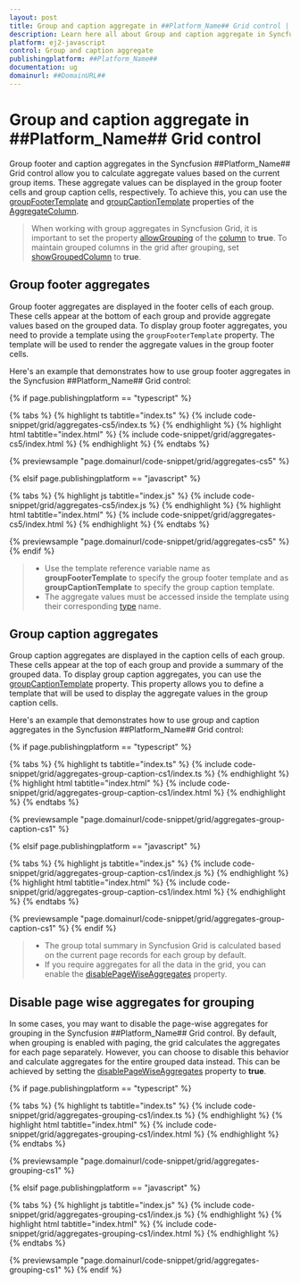 ```yaml
---
layout: post
title: Group and caption aggregate in ##Platform_Name## Grid control | Syncfusion
description: Learn here all about Group and caption aggregate in Syncfusion ##Platform_Name## Grid control of Syncfusion Essential JS 2 and more.
platform: ej2-javascript
control: Group and caption aggregate 
publishingplatform: ##Platform_Name##
documentation: ug
domainurl: ##DomainURL##
---
```


# Group and caption aggregate in ##Platform_Name## Grid control

Group footer and caption aggregates in the Syncfusion ##Platform_Name## Grid control allow you to calculate aggregate values based on the current group items. These aggregate values can be displayed in the group footer cells and group caption cells, respectively. To achieve this, you can use the [groupFooterTemplate](../../api/grid/aggregateColumn/#groupfootertemplate) and [groupCaptionTemplate](../../api/grid/aggregateColumn/#groupcaptiontemplate) properties of the [AggregateColumn](../../api/grid/aggregateColumn).

> When working with group aggregates in Syncfusion Grid, it is important to set the property [allowGrouping](../../api/grid/column/#allowgrouping) of the [column](../../api/grid/column) to **true**. 
> To maintain grouped columns in the grid after grouping, set [showGroupedColumn](../../api/grid/groupSettings/#showgroupedcolumn) to **true**.

## Group footer aggregates

Group footer aggregates are displayed in the footer cells of each group. These cells appear at the bottom of each group and provide aggregate values based on the grouped data. To display group footer aggregates, you need to provide a template using the `groupFooterTemplate` property. The template will be used to render the aggregate values in the group footer cells.

Here's an example that demonstrates how to use group footer aggregates in the Syncfusion ##Platform_Name## Grid control:

{% if page.publishingplatform == "typescript" %}

 {% tabs %}
{% highlight ts tabtitle="index.ts" %}
{% include code-snippet/grid/aggregates-cs5/index.ts %}
{% endhighlight %}
{% highlight html tabtitle="index.html" %}
{% include code-snippet/grid/aggregates-cs5/index.html %}
{% endhighlight %}
{% endtabs %}
        
{% previewsample "page.domainurl/code-snippet/grid/aggregates-cs5" %}

{% elsif page.publishingplatform == "javascript" %}

{% tabs %}
{% highlight js tabtitle="index.js" %}
{% include code-snippet/grid/aggregates-cs5/index.js %}
{% endhighlight %}
{% highlight html tabtitle="index.html" %}
{% include code-snippet/grid/aggregates-cs5/index.html %}
{% endhighlight %}
{% endtabs %}

{% previewsample "page.domainurl/code-snippet/grid/aggregates-cs5" %}
{% endif %}

> * Use the template reference variable name as **groupFooterTemplate** to specify the group footer template and as **groupCaptionTemplate** to specify the group caption template.
> * The aggregate values must be accessed inside the template using their corresponding [type](https://ej2.syncfusion.com/angular/documentation/api/grid/aggregateColumn/#type) name.

## Group caption aggregates

Group caption aggregates are displayed in the caption cells of each group. These cells appear at the top of each group and provide a summary of the grouped data. To display group caption aggregates, you can use the [groupCaptionTemplate](../../api/grid/aggregateColumn/#groupcaptiontemplate) property. This property allows you to define a template that will be used to display the aggregate values in the group caption cells.

Here's an example that demonstrates how to use group and caption aggregates in the Syncfusion ##Platform_Name## Grid control:

{% if page.publishingplatform == "typescript" %}

 {% tabs %}
{% highlight ts tabtitle="index.ts" %}
{% include code-snippet/grid/aggregates-group-caption-cs1/index.ts %}
{% endhighlight %}
{% highlight html tabtitle="index.html" %}
{% include code-snippet/grid/aggregates-group-caption-cs1/index.html %}
{% endhighlight %}
{% endtabs %}
        
{% previewsample "page.domainurl/code-snippet/grid/aggregates-group-caption-cs1" %}

{% elsif page.publishingplatform == "javascript" %}

{% tabs %}
{% highlight js tabtitle="index.js" %}
{% include code-snippet/grid/aggregates-group-caption-cs1/index.js %}
{% endhighlight %}
{% highlight html tabtitle="index.html" %}
{% include code-snippet/grid/aggregates-group-caption-cs1/index.html %}
{% endhighlight %}
{% endtabs %}

{% previewsample "page.domainurl/code-snippet/grid/aggregates-group-caption-cs1" %}
{% endif %}

> * The group total summary in Syncfusion Grid is calculated based on the current page records for each group by default.
> * If you require aggregates for all the data in the grid, you can enable the [disablePageWiseAggregates](../../api/grid/groupSettings/#disablepagewiseaggregates) property.

## Disable page wise aggregates for grouping

In some cases, you may want to disable the page-wise aggregates for grouping in the Syncfusion ##Platform_Name## Grid control. By default, when grouping is enabled with paging, the grid calculates the aggregates for each page separately. However, you can choose to disable this behavior and calculate aggregates for the entire grouped data instead. This can be achieved by setting the [disablePageWiseAggregates](../../api/grid/groupSettings/#disablepagewiseaggregates) property to **true**.

{% if page.publishingplatform == "typescript" %}

 {% tabs %}
{% highlight ts tabtitle="index.ts" %}
{% include code-snippet/grid/aggregates-grouping-cs1/index.ts %}
{% endhighlight %}
{% highlight html tabtitle="index.html" %}
{% include code-snippet/grid/aggregates-grouping-cs1/index.html %}
{% endhighlight %}
{% endtabs %}
        
{% previewsample "page.domainurl/code-snippet/grid/aggregates-grouping-cs1" %}

{% elsif page.publishingplatform == "javascript" %}

{% tabs %}
{% highlight js tabtitle="index.js" %}
{% include code-snippet/grid/aggregates-grouping-cs1/index.js %}
{% endhighlight %}
{% highlight html tabtitle="index.html" %}
{% include code-snippet/grid/aggregates-grouping-cs1/index.html %}
{% endhighlight %}
{% endtabs %}

{% previewsample "page.domainurl/code-snippet/grid/aggregates-grouping-cs1" %}
{% endif %}